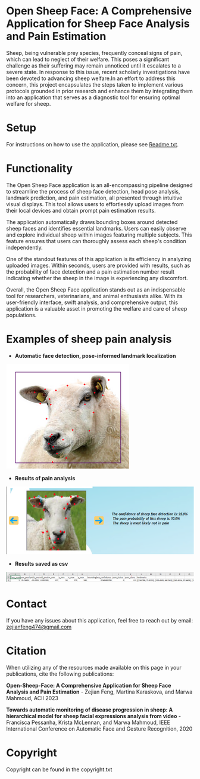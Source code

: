 # Open Sheep Face: A Comprehensive Application for Sheep Face Analysis and Pain Estimation

Sheep, being vulnerable prey species, frequently
conceal signs of pain, which can lead to neglect of their
welfare. This poses a significant challenge as their suffering
may remain unnoticed until it escalates to a severe state. In
response to this issue, recent scholarly investigations have been
devoted to advancing sheep welfare.In an effort to address this concern, 
this project encapsulates the steps taken to implement various 
protocols grounded in prior research and
enhance them by integrating them into an application that serves
as a diagnostic tool for ensuring optimal welfare for sheep.

# Setup
For instructions on how to use the application, please see [Readme.txt](https://github.com/zejian1gla/Open_Sheep_Face/blob/master/Readme.txt).

# Functionality
The Open Sheep Face application is an all-encompassing pipeline designed to streamline the process of sheep face detection, head pose analysis, 
landmark prediction, and pain estimation, all presented through intuitive visual displays. 
This tool allows users to effortlessly upload images from their local devices and obtain prompt pain estimation results.

The application automatically draws bounding boxes around detected sheep faces and identifies essential landmarks. 
Users can easily observe and explore individual sheep within images featuring multiple subjects. 
This feature ensures that users can thoroughly assess each sheep's condition independently.

One of the standout features of this application is its efficiency in analyzing uploaded images. Within seconds, users are provided with results, 
such as the probability of face detection and a pain estimation number result indicating whether the sheep in the image is experiencing any discomfort. 

Overall, the Open Sheep Face application stands out as an indispensable tool for researchers, veterinarians, and animal enthusiasts alike. 
With its user-friendly interface, swift analysis, and comprehensive output, this application is a valuable asset in promoting the welfare 
and care of sheep populations.

# Examples of sheep pain analysis
* **Automatic face detection, pose-informed landmark localization**

![Sample1](https://github.com/zejian1gla/Open_Sheep_Face/blob/master/examples/nopain_whitebg.png)

* **Results of pain analysis**

![Sample2](https://github.com/zejian1gla/Open_Sheep_Face/blob/master/examples/nopain_results.png)

* **Results saved as csv**

![Sample3](https://github.com/zejian1gla/Open_Sheep_Face/blob/master/examples/csv_result.png)
# Contact
If you have any issues about this application, feel free to reach out by email: zejianfeng474@gmail.com

# Citation
When utilizing any of the resources made available on this page in your publications, 
cite the following publications:

**Open-Sheep-Face: A Comprehensive Application for Sheep Face Analysis and Pain Estimation** - Zejian Feng, Martina Karaskova, and Marwa Mahmoud,
ACII 2023 

**Towards automatic monitoring of disease progression in sheep: A hierarchical model for sheep facial expressions analysis from video** - 
Francisca Pessanha, Krista McLennan, and Marwa Mahmoud, IEEE International Conference on Automatic Face and Gesture Recognition, 2020

# Copyright
Copyright can be found in the copyright.txt



